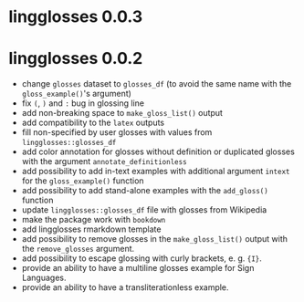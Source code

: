 # lingglosses 0.0.3

# lingglosses 0.0.2

- change `glosses` dataset to `glosses_df` (to avoid the same name with the `gloss_example()`'s argument)
- fix `(`, `)` and `:` bug in glossing line
- add non-breaking space to `make_gloss_list()` output
- add compatibility to the `latex` outputs
- fill non-specified by user glosses with values from `lingglosses::glosses_df`
- add color annotation for glosses without definition or duplicated glosses with the argument `annotate_definitionless`
- add possibility to add in-text examples with additional argument `intext` for the `gloss_example()` function
- add possibility to add stand-alone examples with the `add_gloss()` function
- update `lingglosses::glosses_df` file with glosses from Wikipedia
- make the package work with `bookdown`
- add lingglosses rmarkdown template
- add possibility to remove glosses in the `make_gloss_list()` output with the `remove_glosses` argument.
- add possibility to escape glossing with curly brackets, e. g. `{I}`.
- provide an ability to have a multiline glosses example for Sign Languages.
- provide an ability to have a transliterationless example.
